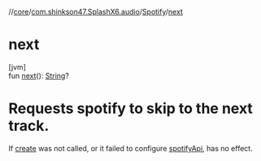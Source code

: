 //[core](../../../index.md)/[com.shinkson47.SplashX6.audio](../index.md)/[Spotify](index.md)/[next](next.md)

# next

[jvm]\
fun [next](next.md)(): [String](https://kotlinlang.org/api/latest/jvm/stdlib/kotlin/-string/index.html)?

# Requests spotify to skip to the next track.

If [create](create.md) was not called, or it failed to configure [spotifyApi](spotify-api.md), has no effect.
